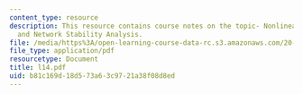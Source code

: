 ```yaml
---
content_type: resource
description: This resource contains course notes on the topic- Nonlinear Dynamics
  and Network Stability Analysis.
file: /media/https%3A/open-learning-course-data-rc.s3.amazonaws.com/20-482j-foundations-of-algorithms-and-computational-techniques-in-systems-biology-spring-2006/b81c169d18d573a63c9721a38f08d8ed_l14.pdf
file_type: application/pdf
resourcetype: Document
title: l14.pdf
uid: b81c169d-18d5-73a6-3c97-21a38f08d8ed
---
```

